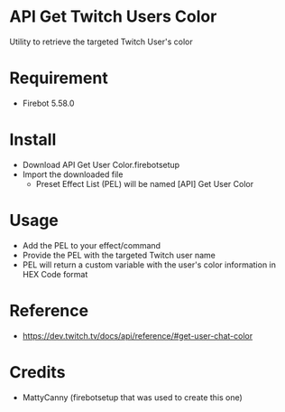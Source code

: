 # API Get Twitch Users Color
Utility to retrieve the targeted Twitch User's color

# Requirement
- Firebot 5.58.0

# Install
+ Download API Get User Color.firebotsetup
+ Import the downloaded file
  + Preset Effect List (PEL) will be named [API] Get User Color

# Usage
+ Add the PEL to your effect/command
+ Provide the PEL with the targeted Twitch user name
+ PEL will return a custom variable with the user's color information in HEX Code format

# Reference
+ https://dev.twitch.tv/docs/api/reference/#get-user-chat-color

# Credits
+ MattyCanny (firebotsetup that was used to create this one)

